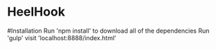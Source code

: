 HeelHook
========

#Installation
Run 'npm install' to download all of the dependencies
Run 'gulp'
visit 'localhost:8888/index.html'